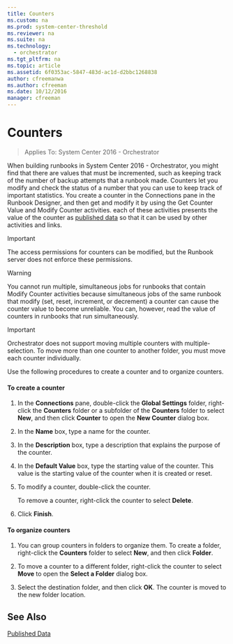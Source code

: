 ```yaml
---
title: Counters
ms.custom: na
ms.prod: system-center-threshold
ms.reviewer: na
ms.suite: na
ms.technology:
  - orchestrator
ms.tgt_pltfrm: na
ms.topic: article
ms.assetid: 6f0353ac-5847-483d-ac1d-d2bbc1268838
author: cfreemanwa
ms.author: cfreeman
ms.date: 10/12/2016
manager: cfreeman
---
```

# Counters

> Applies To: System Center 2016 - Orchestrator

When building runbooks in System Center 2016 - Orchestrator, you might find that there are values that must be incremented, such as keeping track of the number of backup attempts that a runbook made. Counters let you modify and check the status of a number that you can use to keep track of important statistics. You create a counter in the Connections pane in the Runbook Designer, and then get and modify it by using the Get Counter Value and Modify Counter activities. each of these activities presents the value of the counter as [published data](../manage/published-data.md) so that it can be used by other activities and links.  

> [!IMPORTANT]  
> The access permissions for counters can be modified, but the Runbook server does not enforce these permissions.  

> [!WARNING]  
> You cannot run multiple, simultaneous jobs for runbooks that contain Modify Counter activities because simultaneous jobs of the same runbook that modify \(set, reset, increment, or decrement\) a counter can cause the counter value to become unreliable. You can, however, read the value of counters in runbooks that run simultaneously.  

> [!IMPORTANT]  
> Orchestrator does not support moving multiple counters with multiple\-selection. To move more than one counter to another folder, you must move each counter individually.  

Use the following procedures to create a counter and to organize counters.  

#### To create a counter  

1.  In the **Connections** pane, double\-click the **Global Settings** folder, right-click the **Counters** folder or a subfolder of the **Counters** folder to select **New**, and then click **Counter** to open the **New Counter** dialog box.  

2.  In the **Name** box, type a name for the counter.  

3.  In the **Description** box, type a description that explains the purpose of the counter.  

4.  In the **Default Value** box, type the starting value of the counter. This value is the starting value of the counter when it is created or reset.  

5.  To modify a counter, double\-click the counter.  

    To remove a counter, right-click the counter to select **Delete**.  

6.  Click **Finish**.  

#### To organize counters  

1.  You can group counters in folders to organize them. To create a folder, right-click the **Counters** folder to select **New**, and then click **Folder**.  

2.  To move a counter to a different folder, right-click the counter to select **Move** to open the **Select a Folder** dialog box.  

3.  Select the destination folder, and then click **OK**. The counter is moved to the new folder location.  

## See Also  
[Published Data](../manage/published-data.md)  
